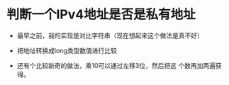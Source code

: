 判断一个IPv4地址是否是私有地址
=============================

- 最早之前，我的实现是对比字符串（现在想起来这个做法是真不好）

- 把地址转换成long类型数值进行比较

- 还有个比较新奇的做法，乘10可以通过左移3位，然后把这
个数再加两遍获得。
